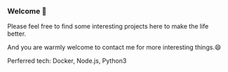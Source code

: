 ### Welcome 👋

Please feel free to find some interesting projects here to make the life better. 

And you are warmly welcome to contact me for more interesting things.😄

Perferred tech: Docker, Node.js, Python3

<!--
**string1225/string1225** is a ✨ _special_ ✨ repository because its `README.md` (this file) appears on your GitHub profile.

Here are some ideas to get you started:

- 🔭 I’m currently working on ...
- 🌱 I’m currently learning ...
- 👯 I’m looking to collaborate on ...
- 🤔 I’m looking for help with ...
- 💬 Ask me about ...
- 📫 How to reach me: ...
- 😄 Pronouns: ...
- ⚡ Fun fact: ...
-->

